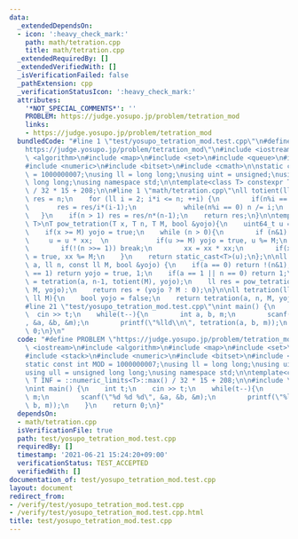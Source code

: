 ```yaml
---
data:
  _extendedDependsOn:
  - icon: ':heavy_check_mark:'
    path: math/tetration.cpp
    title: math/tetration.cpp
  _extendedRequiredBy: []
  _extendedVerifiedWith: []
  _isVerificationFailed: false
  _pathExtension: cpp
  _verificationStatusIcon: ':heavy_check_mark:'
  attributes:
    '*NOT_SPECIAL_COMMENTS*': ''
    PROBLEM: https://judge.yosupo.jp/problem/tetration_mod
    links:
    - https://judge.yosupo.jp/problem/tetration_mod
  bundledCode: "#line 1 \"test/yosupo_tetration_mod.test.cpp\"\n#define PROBLEM \"\
    https://judge.yosupo.jp/problem/tetration_mod\"\n#include <iostream>\n#include\
    \ <algorithm>\n#include <map>\n#include <set>\n#include <queue>\n#include <stack>\n\
    #include <numeric>\n#include <bitset>\n#include <cmath>\n\nstatic const int MOD\
    \ = 1000000007;\nusing ll = long long;\nusing uint = unsigned;\nusing ull = unsigned\
    \ long long;\nusing namespace std;\n\ntemplate<class T> constexpr T INF = ::numeric_limits<T>::max()\
    \ / 32 * 15 + 208;\n\n#line 1 \"math/tetration.cpp\"\nll totient(ll n){\n    ll\
    \ res = n;\n    for (ll i = 2; i*i <= n; ++i) {\n        if(n%i == 0){\n     \
    \       res = res/i*(i-1);\n            while(n%i == 0) n /= i;\n        }\n \
    \   }\n    if(n > 1) res = res/n*(n-1);\n    return res;\n}\n\ntemplate <class\
    \ T>\nT pow_tetration(T x, T n, T M, bool &yojo){\n    uint64_t u = 1, xx = x;\n\
    \    if(x >= M) yojo = true;\n    while (n > 0){\n        if (n&1) {\n       \
    \     u = u * xx;  \n            if(u >= M) yojo = true, u %= M;\n        }\n\
    \        if(!(n >>= 1)) break;\n        xx = xx * xx;\n        if(xx >= M) yojo\
    \ = true, xx %= M;\n    }\n    return static_cast<T>(u);\n};\n\nll tetration(ll\
    \ a, ll n, const ll M, bool &yojo) {\n    if(a == 0) return !(n&1);\n    if(M\
    \ == 1) return yojo = true, 1;\n    if(a == 1 || n == 0) return 1;\n    ll expo\
    \ = tetration(a, n-1, totient(M), yojo);\n    ll res = pow_tetration(a, expo,\
    \ M, yojo);\n    return res + (yojo ? M : 0);\n}\n\nll tetration(ll a, ll n, const\
    \ ll M){\n    bool yojo = false;\n    return tetration(a, n, M, yojo)%M;\n}\n\
    #line 21 \"test/yosupo_tetration_mod.test.cpp\"\nint main() {\n    int t;\n  \
    \  cin >> t;\n    while(t--){\n        int a, b, m;\n        scanf(\"%d %d %d\"\
    , &a, &b, &m);\n        printf(\"%lld\\n\", tetration(a, b, m));\n    }\n    return\
    \ 0;\n}\n"
  code: "#define PROBLEM \"https://judge.yosupo.jp/problem/tetration_mod\"\n#include\
    \ <iostream>\n#include <algorithm>\n#include <map>\n#include <set>\n#include <queue>\n\
    #include <stack>\n#include <numeric>\n#include <bitset>\n#include <cmath>\n\n\
    static const int MOD = 1000000007;\nusing ll = long long;\nusing uint = unsigned;\n\
    using ull = unsigned long long;\nusing namespace std;\n\ntemplate<class T> constexpr\
    \ T INF = ::numeric_limits<T>::max() / 32 * 15 + 208;\n\n#include \"../math/tetration.cpp\"\
    \nint main() {\n    int t;\n    cin >> t;\n    while(t--){\n        int a, b,\
    \ m;\n        scanf(\"%d %d %d\", &a, &b, &m);\n        printf(\"%lld\\n\", tetration(a,\
    \ b, m));\n    }\n    return 0;\n}"
  dependsOn:
  - math/tetration.cpp
  isVerificationFile: true
  path: test/yosupo_tetration_mod.test.cpp
  requiredBy: []
  timestamp: '2021-06-21 15:24:20+09:00'
  verificationStatus: TEST_ACCEPTED
  verifiedWith: []
documentation_of: test/yosupo_tetration_mod.test.cpp
layout: document
redirect_from:
- /verify/test/yosupo_tetration_mod.test.cpp
- /verify/test/yosupo_tetration_mod.test.cpp.html
title: test/yosupo_tetration_mod.test.cpp
---
```


